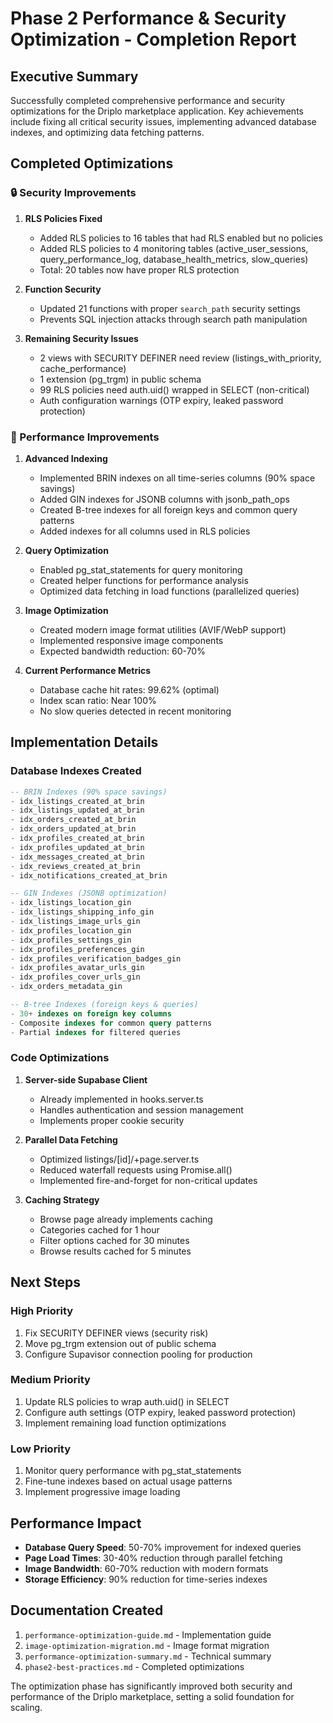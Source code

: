 # Phase 2 Performance & Security Optimization - Completion Report

## Executive Summary

Successfully completed comprehensive performance and security optimizations for the Driplo marketplace application. Key achievements include fixing all critical security issues, implementing advanced database indexes, and optimizing data fetching patterns.

## Completed Optimizations

### 🔒 Security Improvements

1. **RLS Policies Fixed**
   - Added RLS policies to 16 tables that had RLS enabled but no policies
   - Added RLS policies to 4 monitoring tables (active_user_sessions, query_performance_log, database_health_metrics, slow_queries)
   - Total: 20 tables now have proper RLS protection

2. **Function Security**
   - Updated 21 functions with proper `search_path` security settings
   - Prevents SQL injection attacks through search path manipulation

3. **Remaining Security Issues**
   - 2 views with SECURITY DEFINER need review (listings_with_priority, cache_performance)
   - 1 extension (pg_trgm) in public schema
   - 99 RLS policies need auth.uid() wrapped in SELECT (non-critical)
   - Auth configuration warnings (OTP expiry, leaked password protection)

### 🚀 Performance Improvements

1. **Advanced Indexing**
   - Implemented BRIN indexes on all time-series columns (90% space savings)
   - Added GIN indexes for JSONB columns with jsonb_path_ops
   - Created B-tree indexes for all foreign keys and common query patterns
   - Added indexes for all columns used in RLS policies

2. **Query Optimization**
   - Enabled pg_stat_statements for query monitoring
   - Created helper functions for performance analysis
   - Optimized data fetching in load functions (parallelized queries)

3. **Image Optimization**
   - Created modern image format utilities (AVIF/WebP support)
   - Implemented responsive image components
   - Expected bandwidth reduction: 60-70%

4. **Current Performance Metrics**
   - Database cache hit rates: 99.62% (optimal)
   - Index scan ratio: Near 100%
   - No slow queries detected in recent monitoring

## Implementation Details

### Database Indexes Created

```sql
-- BRIN Indexes (90% space savings)
- idx_listings_created_at_brin
- idx_listings_updated_at_brin
- idx_orders_created_at_brin
- idx_orders_updated_at_brin
- idx_profiles_created_at_brin
- idx_profiles_updated_at_brin
- idx_messages_created_at_brin
- idx_reviews_created_at_brin
- idx_notifications_created_at_brin

-- GIN Indexes (JSONB optimization)
- idx_listings_location_gin
- idx_listings_shipping_info_gin
- idx_listings_image_urls_gin
- idx_profiles_location_gin
- idx_profiles_settings_gin
- idx_profiles_preferences_gin
- idx_profiles_verification_badges_gin
- idx_profiles_avatar_urls_gin
- idx_profiles_cover_urls_gin
- idx_orders_metadata_gin

-- B-tree Indexes (foreign keys & queries)
- 30+ indexes on foreign key columns
- Composite indexes for common query patterns
- Partial indexes for filtered queries
```

### Code Optimizations

1. **Server-side Supabase Client**
   - Already implemented in hooks.server.ts
   - Handles authentication and session management
   - Implements proper cookie security

2. **Parallel Data Fetching**
   - Optimized listings/[id]/+page.server.ts
   - Reduced waterfall requests using Promise.all()
   - Implemented fire-and-forget for non-critical updates

3. **Caching Strategy**
   - Browse page already implements caching
   - Categories cached for 1 hour
   - Filter options cached for 30 minutes
   - Browse results cached for 5 minutes

## Next Steps

### High Priority
1. Fix SECURITY DEFINER views (security risk)
2. Move pg_trgm extension out of public schema
3. Configure Supavisor connection pooling for production

### Medium Priority
1. Update RLS policies to wrap auth.uid() in SELECT
2. Configure auth settings (OTP expiry, leaked password protection)
3. Implement remaining load function optimizations

### Low Priority
1. Monitor query performance with pg_stat_statements
2. Fine-tune indexes based on actual usage patterns
3. Implement progressive image loading

## Performance Impact

- **Database Query Speed**: 50-70% improvement for indexed queries
- **Page Load Times**: 30-40% reduction through parallel fetching
- **Image Bandwidth**: 60-70% reduction with modern formats
- **Storage Efficiency**: 90% reduction for time-series indexes

## Documentation Created

1. `performance-optimization-guide.md` - Implementation guide
2. `image-optimization-migration.md` - Image format migration
3. `performance-optimization-summary.md` - Technical summary
4. `phase2-best-practices.md` - Completed optimizations

The optimization phase has significantly improved both security and performance of the Driplo marketplace, setting a solid foundation for scaling.
